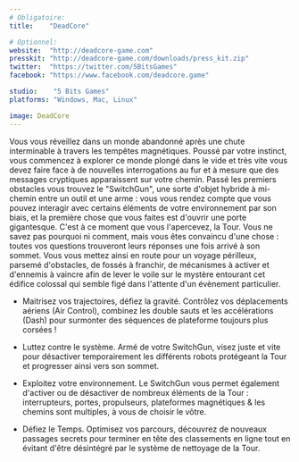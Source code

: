 ```yaml
---
# Obligatoire:
title:    "DeadCore"

# Optionnel:
website:  "http://deadcore-game.com"
presskit: "http://deadcore-game.com/downloads/press_kit.zip"
twitter:  "https://twitter.com/5BitsGames"
facebook: "https://www.facebook.com/deadcore.game"

studio:    "5 Bits Games"
platforms: "Windows, Mac, Linux"

image: DeadCore
---
```


Vous vous réveillez dans un monde abandonné après une chute interminable à travers les tempêtes magnétiques.
Poussé par votre instinct, vous commencez à explorer ce monde plongé dans le vide et très vite vous devez faire face à de nouvelles interrogations au fur et à mesure que des messages cryptiques apparaissent sur votre chemin.
Passé les premiers obstacles vous trouvez le "SwitchGun", une sorte d'objet hybride à mi-chemin entre un outil et une arme : vous vous rendez compte que vous pouvez interagir avec certains éléments de votre environnement par son biais, et la première chose que vous faites est d'ouvrir une porte gigantesque. C'est à ce moment que vous l'apercevez, la Tour.
Vous ne savez pas pourquoi ni comment, mais vous êtes convaincu d'une chose : toutes vos questions trouveront leurs réponses une fois arrivé à son sommet.
Vous vous mettez ainsi en route pour un voyage périlleux, parsemé d'obstacles, de fossés à franchir, de mécanismes à activer et d'ennemis à vaincre afin de lever le voile sur le mystère entourant cet édifice colossal qui semble figé dans l'attente d'un évènement particulier.

- Maitrisez vos trajectoires, défiez la gravité.
Contrôlez vos déplacements aériens (Air Control), combinez les double sauts et les accélérations (Dash) pour surmonter des séquences de plateforme toujours plus corsées !

- Luttez contre le système.
Armé de votre SwitchGun, visez juste et vite pour désactiver temporairement les différents robots protégeant la Tour et progresser ainsi vers son sommet.

- Exploitez votre environnement.
Le SwitchGun vous permet également d'activer ou de désactiver de nombreux éléments de la Tour : interrupteurs, portes, propulseurs, plateformes magnétiques & les chemins sont multiples, à vous de choisir le vôtre.

- Défiez le Temps.
Optimisez vos parcours, découvrez de nouveaux passages secrets pour terminer en tête des classements en ligne tout en évitant d'être désintégré par le système de nettoyage de la Tour.


